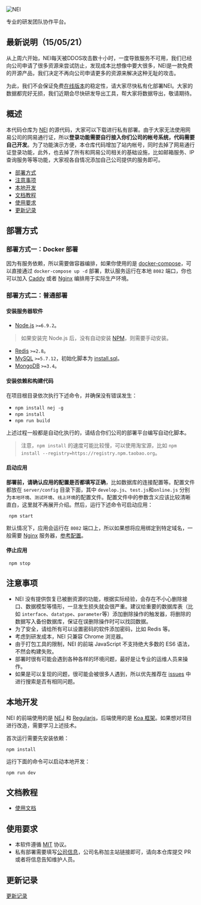 ![NEI](https://neires.nos-eastchina1.126.net/logo.png)

专业的研发团队协作平台。

## 最新说明（15/05/21）
从上周六开始，NEI每天被DDOS攻击数十小时，一度导致服务不可用，我们已经向公司申请了很多资源来尝试防止，发现成本比想像中要大很多，NEI是一款免费的开源产品，我们决定不再向公司申请更多的资源来解决这种无耻的攻击。

为此，我们不会保证免费[在线版本](https://nei.netease.com)的稳定性，请大家尽快私有化部署NEI。大家的数据都完好无损，我们近期会尽快研发导出工具，帮大家将数据导出，敬请期待。

## 概述

本代码仓库为 [NEI](https://nei.netease.com) 的源代码，大家可以下载进行私有部署。由于大家无法使用网易公司的网易通行证，所以**登录功能需要自行接入你们公司的帐号系统，代码需要自己开发**。为了功能演示方便，本仓库代码增加了站内帐号，同时去掉了网易通行证登录功能，此外，也去掉了所有和网易公司相关的基础设施，比如邮箱服务、IP 查询服务等等功能，大家视各自情况添加自己公司提供的服务即可。

- [部署方式](#部署方式)
- [注意事项](#注意事项)
- [本地开发](#本地开发)
- [文档教程](#文档教程)
- [使用要求](#使用要求)
- [更新记录](#更新记录)

## 部署方式
### 部署方式一：Docker 部署

因为有服务依赖，所以需要做容器编排，如果你使用的是 [docker-compose](https://docs.docker.com/compose/)，可以直接通过 `docker-compose up -d` 部署，默认服务运行在本地 `8082` 端口，你也可以加入 [Caddy](https://caddyserver.com/) 或者 [Nginx](https://www.nginx.com/) 编排用于实际生产环境。

### 部署方式二：普通部署

#### 安装服务器软件

- [Node.js](https://nodejs.org/en/) `>=6.9.2`。
> 如果安装完 Node.js 后，没有自动安装 [NPM](https://www.npmjs.com/get-npm)，则需要手动安装。
- [Redis](https://redis.io/) `>=2.8`。
- [MySQL](https://www.mysql.com/) `>=5.7.12`，初始化脚本为 [install.sql](./docs/install.sql)。
- [MongoDB](https://www.mongodb.com/) `>=3.4`。

#### 安装依赖和构建代码
在项目根目录依次执行下述命令，并确保没有错误发生：

- `npm install nej -g`
- `npm install`
- `npm run build`

上述过程一般都是自动化执行的，请结合你们公司的部署平台编写自动化脚本。

> 注意，`npm install` 的速度可能比较慢，可以使用淘宝源，比如 `npm install --registry=https://registry.npm.taobao.org`。

#### 启动应用
**部署前，请确认应用的配置是否都填写正确**，比如数据库的连接配置等。配置文件都放在 `server/config` 目录下面，其中 `develop.js`、`test.js`和`online.js` 分别为`本地环境`、`测试环境`、`线上环境`的配置文件。配置文件中的参数含义应该比较清晰直白，这里就不再展开介绍。然后，运行下述命令可启动应用：

```shell
 npm start
```

默认情况下，应用会运行在 `8082` 端口上，所以如果想将应用绑定到特定域名，一般需要 [Nginx](https://www.nginx.com/) 服务器，[参考配置](./docs/sample.nginx.conf)。

#### 停止应用
```shell
 npm stop
```

## 注意事项
- NEI 没有提供恢复已被删资源的功能，根据实际经验，会存在不小心删除接口、数据模型等情形，一旦发生损失就会很严重。建议给重要的数据库表（比如 `interface`、`datatype`、`parameter`等）添加删除操作的触发器，将删除的数据写入备份数据库，保证在误删除操作时可以找回数据。
- 为了安全，请给所有可以设置密码的软件添加密码，比如 Redis 等。
- 考虑到研发成本，NEI 只兼容 Chrome 浏览器。
- 由于打包工具的限制，NEI 的前端 JavaScript 不支持绝大多数的 ES6 语法，不然会构建失败。
- 部署时很有可能会遇到各种各样的环境问题，最好是让专业的运维人员来操作。
- 如果是可以复现的问题，很可能会被很多人遇到，所以优先推荐在 [issues](https://github.com/x-orpheus/nei/issues) 中进行搜索是否有相同问题。

## 本地开发
NEI 的前端使用的是 [NEJ](https://github.com/genify/nej) 和 [Regularjs](https://github.com/regularjs/regular)，后端使用的是 [Koa 框架](https://koajs.com/)。如果想对项目进行改造，需要学习上述技术。

首次运行需要先安装依赖：

```shell
npm install
```

运行下面的命令可以启动本地开发：

```shell
npm run dev
```

## 文档教程
- [使用文档](https://github.com/x-orpheus/nei-toolkit/blob/master/doc/NEI基本概念介绍.md)

## 使用要求
- 本软件遵循 [MIT](./LICENSE) 协议。
- 私有部署需要填写[公司信息](./COMPANY.md)，公司名称加主站链接即可，请向本仓库提交 PR 或者将信息告知维护人员。

## 更新记录
[更新记录](./CHANGELOG)
